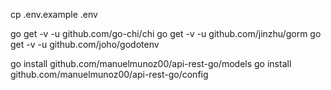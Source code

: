 cp .env.example .env

go get -v -u github.com/go-chi/chi
go get -v -u github.com/jinzhu/gorm
go get -v -u github.com/joho/godotenv

go install github.com/manuelmunoz00/api-rest-go/models
go install github.com/manuelmunoz00/api-rest-go/config